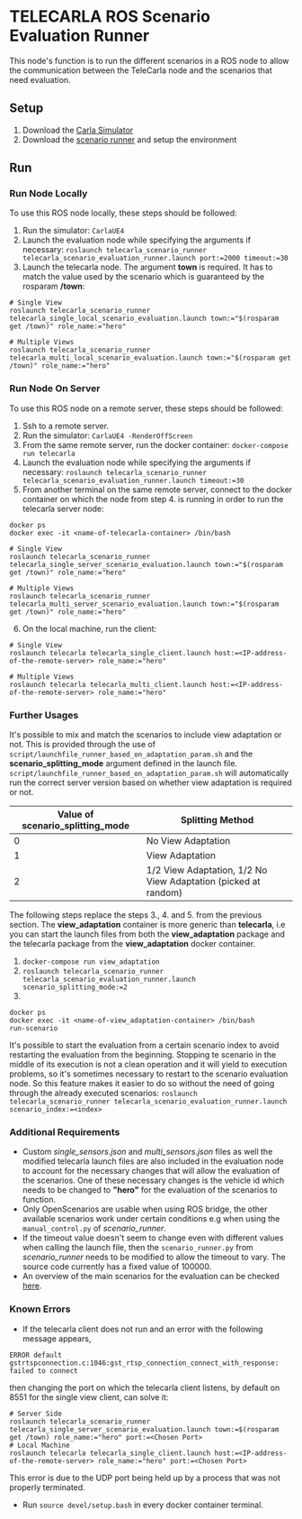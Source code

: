 # TELECARLA ROS Scenario Evaluation Runner

This node's function is to run the different scenarios in a ROS node to allow the communication between the TeleCarla node and the scenarios that need evaluation.

## Setup

1. Download the [Carla Simulator](https://github.com/carla-simulator/carla/releases/latest)
2. Download the [scenario runner](https://github.com/carla-simulator/scenario_runner) and setup the environment

## Run

### Run Node Locally

To use this ROS node locally, these steps should be followed:

1. Run the simulator: `CarlaUE4`
1. Launch the evaluation node while specifying the arguments if necessary: `roslaunch telecarla_scenario_runner telecarla_scenario_evaluation_runner.launch port:=2000 timeout:=30`
1. Launch the telecarla node. The argument **town** is required. It has to match the value used by the scenario which is guaranteed by the rosparam **/town**:

```shell
# Single View
roslaunch telecarla_scenario_runner telecarla_single_local_scenario_evaluation.launch town:="$(rosparam get /town)" role_name:="hero"

# Multiple Views
roslaunch telecarla_scenario_runner telecarla_multi_local_scenario_evaluation.launch town:="$(rosparam get /town)" role_name:="hero"
```

### Run Node On Server

To use this ROS node on a remote server, these steps should be followed:

1. Ssh to a remote server.
1. Run the simulator: `CarlaUE4 -RenderOffScreen`
1. From the same remote server, run the docker container: `docker-compose run telecarla`
1. Launch the evaluation node while specifying the arguments if necessary: `roslaunch telecarla_scenario_runner telecarla_scenario_evaluation_runner.launch timeout:=30`
1. From another terminal on the same remote server, connect to the docker container on which the node from step 4. is running in order to run the telecarla server node:

```shell
docker ps
docker exec -it <name-of-telecarla-container> /bin/bash

# Single View
roslaunch telecarla_scenario_runner telecarla_single_server_scenario_evaluation.launch town:="$(rosparam get /town)" role_name:="hero"

# Multiple Views
roslaunch telecarla_scenario_runner telecarla_multi_server_scenario_evaluation.launch town:="$(rosparam get /town)" role_name:="hero"
```

6. On the local machine, run the client:

```shell
# Single View
roslaunch telecarla telecarla_single_client.launch host:=<IP-address-of-the-remote-server> role_name:="hero"

# Multiple Views
roslaunch telecarla telecarla_multi_client.launch host:=<IP-address-of-the-remote-server> role_name:="hero"
```

### Further Usages

It's possible to mix and match the scenarios to include view adaptation or not.
This is provided through the use of `script/launchfile_runner_based_on_adaptation_param.sh` and the **scenario_splitting_mode** argument defined in the launch file. `script/launchfile_runner_based_on_adaptation_param.sh` will automatically run the correct server version based on whether view adaptation is required or not.

| Value of scenario_splitting_mode  | Splitting Method |
| ----------- | ----------- |
| 0    | No View Adaptation      |
| 1   | View Adaptation        |
| 2   | 1/2 View Adaptation, 1/2 No View Adaptation  (picked at random)      |

The following steps replace the steps 3., 4. and 5. from the previous section. The **view_adaptation** container is more generic than **telecarla**, i.e you can start the launch files from both the **view_adaptation** package and the telecarla package from the **view_adaptation** docker container.

1. `docker-compose run view_adaptation`
1. `roslaunch telecarla_scenario_runner telecarla_scenario_evaluation_runner.launch scenario_splitting_mode:=2`
1.

```shell
docker ps
docker exec -it <name-of-view_adaptation-container> /bin/bash
run-scenario
```

It's possible to start the evaluation from a certain scenario index to avoid restarting the evaluation from the beginning.
Stopping te scenario in the middle of its execution is not a clean operation and it will yield to execution problems, so it's sometimes necessary to restart to the scenario evaluation node. So this feature makes it easier to do so without the need of going through the already executed scenarios:
`roslaunch telecarla_scenario_runner telecarla_scenario_evaluation_runner.launch scenario_index:=<index>`

### Additional Requirements

* Custom *single_sensors.json* and *multi_sensors.json* files as well the modified telecarla launch files are also included in the evaluation node to account for the necessary changes that will allow the evaluation of the scenarios. One of these necessary changes is the vehicle id which needs to be changed to **"hero"** for the evaluation of the scenarios to function.
* Only OpenScenarios are usable when using ROS bridge, the other available scenarios work under certain conditions e.g when using the `manual_control.py` of *scenario_runner*.
* If the timeout value doesn't seem to change even with different values when calling the launch file, then the `scenario_runner.py` from *scenario_runner* needs to be modified to allow the timeout to vary. The source code currently has a fixed value of 100000.
* An overview of the main scenarios for the evaluation can be checked [here](scenarios/README.md).

### Known Errors

* If the telecarla client does not run and an error with the following message appears,

```shell
ERROR default gstrtspconnection.c:1046:gst_rtsp_connection_connect_with_response: failed to connect
```

then changing the port on which the telecarla client listens, by default on 8551 for the single view client, can solve it:

```shell
# Server Side
roslaunch telecarla_scenario_runner telecarla_single_server_scenario_evaluation.launch town:=$(rosparam get /town) role_name:="hero" port:=<Chosen Port>
# Local Machine
roslaunch telecarla telecarla_single_client.launch host:=<IP-address-of-the-remote-server> role_name:="hero" port:=<Chosen Port>
```

This error is due to the UDP port being held up by a process that was not properly terminated.

* Run `source devel/setup.bash` in every docker container terminal.

